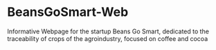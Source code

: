 # BeansGoSmart-Web
Informative Webpage for the startup Beans Go Smart, dedicated to the traceability of crops of the agroindustry, focused on coffee and cocoa
